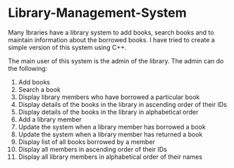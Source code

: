# Library-Management-System

Many lbraries have a library system to add books, search books and to maintain information about the borrowed books. I have tried to create a simple version of this system using C++.

The main user of this system is the admin of the library. The admin can do the following:

1) Add books
2) Search a book
3) Display library members who have borrowed a particular book
4) Display details of the books in the library in ascending order of their IDs
5) Display details of the books in the library in alphabetical order
6) Add a library member
7) Update the system when a library member has borrowed a book
8) Update the system when a library member has returned a book
9) Display list of all books borrowed by a member
10) Display all members in ascending order of their IDs
11) Display all library members in alphabetical order of their names
